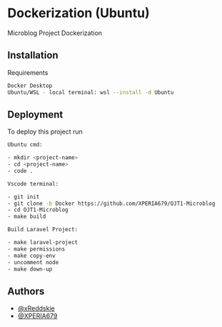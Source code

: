 
# Dockerization (Ubuntu)

Microblog Project Dockerization


## Installation

Requirements

```bash
Docker Desktop
Ubuntu/WSL - local terminal: wsl --install -d Ubuntu

```
    
## Deployment

To deploy this project run
```bash
Ubuntu cmd:

- mkdir <project-name>
- cd <project-name>
- code .
```
```bash
Vscode terminal:

- git init
- git clone -b Docker https://github.com/XPERIA679/OJT1-Microblog
- cd OJT1-Microblog
- make build 
```
```bash
Build Laravel Project:

- make laravel-project
- make permissions
- make copy-env
- uncomment node
- make down-up
```
## Authors

- [@xReddskie](https://www.github.com/xReddskie)
- [@XPERIA679](https://www.github.com/XPERIA679)

